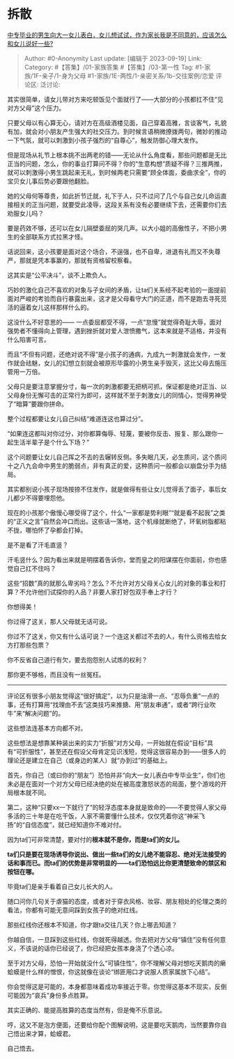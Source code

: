 # 拆散
[中专毕业的男生向大一女儿表白，女儿想试试，作为家长我是不同意的，应该怎么和女儿说好一些?](https://www.zhihu.com/question/541617240/answer/3215580840)

> Author: #0-Anonymity
> Last update: [编辑于 2023-09-19]
> Link:
> Category: #【答集】/01-家族答集 #【答集】/03-第一性
> Tag: #1-家族/1F-亲子/1-身为父母 #1-家族/1E-两性/1-亲密关系/1b-交往案例/恋爱
> 评论区:
> 泛讨论:

其实很简单，请女儿带对方来吃顿饭见个面就行了——大部分的小孩都扛不住“见对方父母”这个压力。

只要父母以有心算无心，请对方在高级酒楼见面，自己穿着高雅，言谈客气，礼貌有加，就会对小朋友产生强大的社交压力。到时候言语稍微撩拨两句，微妙的推动一下气氛，就可以刺激到小孩子强烈的“自尊心”，触发防御心理大发作。

但是现场从礼节上根本挑不出两老的错——无论从什么角度看，那些问题都是无比正当的问题，怎么，你的事业打算问不得？你的“生意构想”质疑不得？三推两推，就可以刺激得小男生跳起来无礼，到时候两老只需要“顾全体面，委曲求全”，你的宝贝女儿事后势必要跟他翻脸。

她的父母何等尊贵，如此折节迁就，礼下于人，只不过问了几个与自己女儿命运直接相关的正当问题，就要受此凌辱，这段关系有没有必要继续下去，还需要你们去劝服女儿吗？

要是药效不够，还可以在女儿隔壁委屈的哭几声。以大小姐的高傲性子，不把小男生的全部联系方式拉黑才怪。

话说回来，这小孩要是面对这个场合，不逞强，也不自卑，进退有礼而又不失尊严，那就是凭本事赢的，那就有资格留校察看。

这其实是“公平决斗”，谈不上欺负人。

巧妙的激化自己不喜欢的对象与子女间的矛盾，让ta们关系经不起考验的一面提前面对严峻的考验而自行暴露出来，这才是父母看守大门的正道，而不是跑去寻死觅活的逼着女儿这样那样什么的。

这没什么不好意思的—— 一点委屈都受不得，一点“怠慢”就觉得奇耻大辱，面对强势者不懂得向上管理，遇到挫折就对爱人泄愤撒气，这本来就是不适格，并没有什么陷害可言。

而且“不但有问题，还绝对说不得”是小孩子的通病，九成九一刺激就会发作，一发作就会祛魅，女儿的幻想立刻就会被原形毕露的小男生亲手毁灭，这比父母去施压管用一万倍。

父母只是要注意掌握分寸，每一次的刺激都要无把柄可抓，保证都是绝对正当、以父母身份无懈可击的正常行为即可，这样就不至于刺激女儿的同情心，觉得男神受了“暗算”要跟你拼命。

整个过程都要让女儿自己纠结“难道连这也算过分”。

“如果连这都叫对你过分，对你都算侮辱、轻蔑，要被你反击、报复、那么跟你一起生活半辈子是个什么下场？”

这个问题要让女儿自己挥之不去的去辗转反侧。多失眠几天，必生质问，这个质问十之八九会命中男生的脆弱点，非有真正的爱，这种质问一般都会以崩盘分手为结局。

其实都别说小孩子现场按捺不住发作，就是做得有些让女儿觉得丢了面子，事后女儿都少不得要埋怨他。

现在的小孩那个傲慢心哪受得了这个，什么“一家都是势利眼”“就是看不起我”之类的“正义之言”自然会冲口而出。这些话一落地，这个机缘就断绝了，环氧树脂都粘不拢，哪怕怀了孕都会打掉。

是不是看了汗毛直竖？

汗毛竖什么？因为看出来就是明摆着告诉你，堂而皇之的阳谋摆在你面前，你也感觉自己扛不住吗？

这些“招数”真的就那么卑劣吗？怎么？不允许对方父母关心女儿的对象的事业和打算？不允许他们试探你的人品？非要人家打好包双手奉上才行？

你想得美！

你过得了这关，那人父母就无话可说。

你过不了这关，你又有什么话可说？一个连这关都过不去的人，有什么资格去给女方打那些包票？

你不反省自己道行有欠，要去抱怨别人试炼的权利？

那你更不够格，而且没有一丝冤枉。

--------------------

评论区有很多小朋友觉得这“很好搞定”，以为只是油滑一点、“忍辱负重”一点的事，还有打算用“找理由不去”这类技巧来推搪、用“朋友串通”，或者“跨行业吹牛”来“解决问题”的。

这些想法连基本方向都不对。

这些想法是想靠某种装出来的实力“折服”对方父母，一开始就在假设“目标”具有“可折服性”，甚至还在假设父母肯定见识浅短，觉得这很容易办到——很多人的理论还是建立在自己（或身边的某人）就“办到过”的基础上。

首先，你自己（或曰你的“朋友”）恐怕并非“向大一女儿表白中专毕业生”，你们也未必是在面对一个对方父母已经决绝的处在被高度激怒状态的局面，整个游戏的开局根本就不同。

第二，这种“只要xx一下就行了”的轻浮态度本身就是致命的——不要觉得人家父母多活的三十年是在吃干饭，人家不需要懂什么技术，仅仅凭着你这“神采飞扬”的“自信态度”，就已经知道你不难对付。

因为ta们可非常清楚，要对付的**根本就不是你，而是ta们的女儿。**

**ta们只是要在现场诱导你说出、做出一些ta们的女儿绝不能容忍、绝对无法接受的话和事而已。而ta们的优势是非常明显的——ta们恐怕远比你更清楚致命的禁区和按钮在哪。**

毕竟ta们是亲手看着自己女儿长大的人。

随口问你几句关于虐猫的态度，或者对于穿衣风格、妆容、朋友相处的伦理之类的看法，你都有可能无意间踩到女孩子的绝对红线。

那些红线你还根本不知道，你才跟ta交往几天？你上哪去知道？

你越自信，一旦踩到这些红线，你就死得越透。你去把对方父母“镇住”没有任何意义，不该说的话你已经说了，你已经把女孩本身浇了个透心凉。

至于对方父母，恐怕一开始就没什么“可镇住性”，你不理解父母对想吃天鹅肉的癞蛤蟆是什么样的憎恨，你这就像在谈论“绑匪用口才说服人质家属放下心结”。

你会觉得这是可能的，本身都意味着成功率接近于零。你觉得这基本不现实，反倒可能因为“哀兵”身份多点胜算。

其实正确的、能提高胜算的态度当然有，但是俺不乐意说。

哼，这又不是泡方便面，还要给你配个图解说明，这是要吃天鹅肉，当然要靠你自己悟出来才算，蛤蟆君。

自己悟去。
